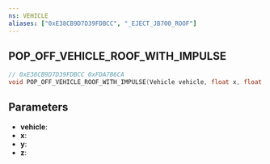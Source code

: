 ```yaml
---
ns: VEHICLE
aliases: ["0xE38CB9D7D39FDBCC", "_EJECT_JB700_ROOF"]
---
```

## POP_OFF_VEHICLE_ROOF_WITH_IMPULSE

```c
// 0xE38CB9D7D39FDBCC 0xFDA7B6CA
void POP_OFF_VEHICLE_ROOF_WITH_IMPULSE(Vehicle vehicle, float x, float y, float z);
```


## Parameters
* **vehicle**: 
* **x**: 
* **y**: 
* **z**: 

